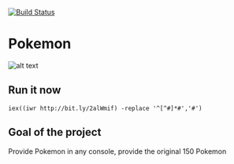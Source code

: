 [![Build Status](https://img.shields.io/endpoint.svg?url=https%3A%2F%2Factions-badge.atrox.dev%2Fjaapbrasser%2Fpokemon%2Fbadge%3Fref%3Dmaster&style=flat)](https://actions-badge.atrox.dev/jaapbrasser/pokemon/goto?ref=master)

# Pokemon

![alt text](https://github.com/jaapbrasser/Pokemon/blob/master/Pictures/Pikachu.png "Pikachu in PowerShell console")

## Run it now

```iex((iwr http://bit.ly/2alWmif) -replace '^[^#]*#','#')```

## Goal of the project

Provide Pokemon in any console, provide the original 150 Pokemon
